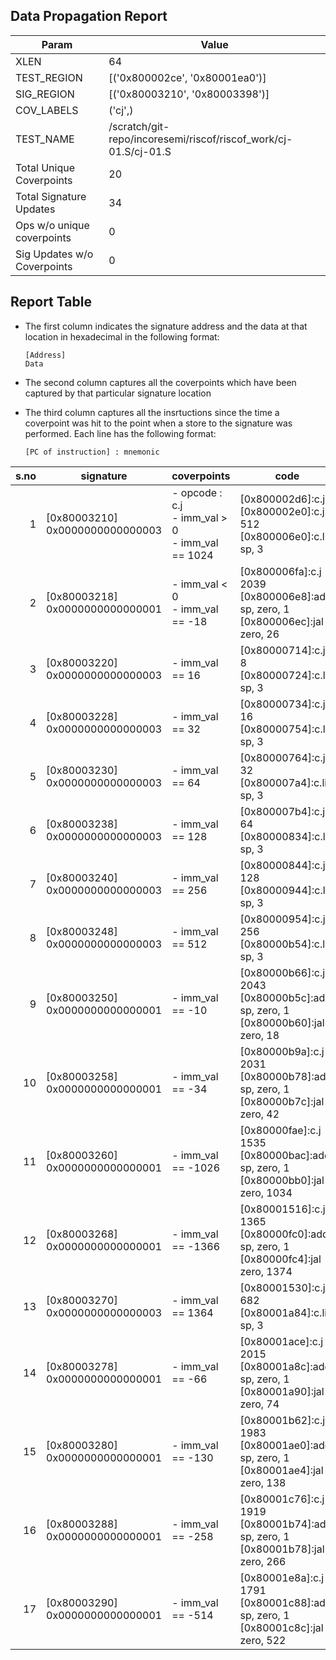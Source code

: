 
## Data Propagation Report

| Param                     | Value    |
|---------------------------|----------|
| XLEN                      | 64      |
| TEST_REGION               | [('0x800002ce', '0x80001ea0')]      |
| SIG_REGION                | [('0x80003210', '0x80003398')]      |
| COV_LABELS                | ('cj',)      |
| TEST_NAME                 | /scratch/git-repo/incoresemi/riscof/riscof_work/cj-01.S/cj-01.S    |
| Total Unique Coverpoints  | 20      |
| Total Signature Updates   | 34      |
| Ops w/o unique coverpoints | 0      |
| Sig Updates w/o Coverpoints | 0    |

## Report Table

- The first column indicates the signature address and the data at that location in hexadecimal in the following format: 
  ```
  [Address]
  Data
  ```

- The second column captures all the coverpoints which have been captured by that particular signature location

- The third column captures all the insrtuctions since the time a coverpoint was
  hit to the point when a store to the signature was performed. Each line has
  the following format:
  ```
  [PC of instruction] : mnemonic
  ```

|s.no|            signature             |                        coverpoints                        |                                            code                                            |
|---:|----------------------------------|-----------------------------------------------------------|--------------------------------------------------------------------------------------------|
|   1|[0x80003210]<br>0x0000000000000003|- opcode : c.j<br> - imm_val > 0<br> - imm_val == 1024<br> |[0x800002d6]:c.j 5<br> [0x800002e0]:c.j 512<br> [0x800006e0]:c.li sp, 3<br>                 |
|   2|[0x80003218]<br>0x0000000000000001|- imm_val < 0<br> - imm_val == -18<br>                     |[0x800006fa]:c.j 2039<br> [0x800006e8]:addi sp, zero, 1<br> [0x800006ec]:jal zero, 26<br>   |
|   3|[0x80003220]<br>0x0000000000000003|- imm_val == 16<br>                                        |[0x80000714]:c.j 8<br> [0x80000724]:c.li sp, 3<br>                                          |
|   4|[0x80003228]<br>0x0000000000000003|- imm_val == 32<br>                                        |[0x80000734]:c.j 16<br> [0x80000754]:c.li sp, 3<br>                                         |
|   5|[0x80003230]<br>0x0000000000000003|- imm_val == 64<br>                                        |[0x80000764]:c.j 32<br> [0x800007a4]:c.li sp, 3<br>                                         |
|   6|[0x80003238]<br>0x0000000000000003|- imm_val == 128<br>                                       |[0x800007b4]:c.j 64<br> [0x80000834]:c.li sp, 3<br>                                         |
|   7|[0x80003240]<br>0x0000000000000003|- imm_val == 256<br>                                       |[0x80000844]:c.j 128<br> [0x80000944]:c.li sp, 3<br>                                        |
|   8|[0x80003248]<br>0x0000000000000003|- imm_val == 512<br>                                       |[0x80000954]:c.j 256<br> [0x80000b54]:c.li sp, 3<br>                                        |
|   9|[0x80003250]<br>0x0000000000000001|- imm_val == -10<br>                                       |[0x80000b66]:c.j 2043<br> [0x80000b5c]:addi sp, zero, 1<br> [0x80000b60]:jal zero, 18<br>   |
|  10|[0x80003258]<br>0x0000000000000001|- imm_val == -34<br>                                       |[0x80000b9a]:c.j 2031<br> [0x80000b78]:addi sp, zero, 1<br> [0x80000b7c]:jal zero, 42<br>   |
|  11|[0x80003260]<br>0x0000000000000001|- imm_val == -1026<br>                                     |[0x80000fae]:c.j 1535<br> [0x80000bac]:addi sp, zero, 1<br> [0x80000bb0]:jal zero, 1034<br> |
|  12|[0x80003268]<br>0x0000000000000001|- imm_val == -1366<br>                                     |[0x80001516]:c.j 1365<br> [0x80000fc0]:addi sp, zero, 1<br> [0x80000fc4]:jal zero, 1374<br> |
|  13|[0x80003270]<br>0x0000000000000003|- imm_val == 1364<br>                                      |[0x80001530]:c.j 682<br> [0x80001a84]:c.li sp, 3<br>                                        |
|  14|[0x80003278]<br>0x0000000000000001|- imm_val == -66<br>                                       |[0x80001ace]:c.j 2015<br> [0x80001a8c]:addi sp, zero, 1<br> [0x80001a90]:jal zero, 74<br>   |
|  15|[0x80003280]<br>0x0000000000000001|- imm_val == -130<br>                                      |[0x80001b62]:c.j 1983<br> [0x80001ae0]:addi sp, zero, 1<br> [0x80001ae4]:jal zero, 138<br>  |
|  16|[0x80003288]<br>0x0000000000000001|- imm_val == -258<br>                                      |[0x80001c76]:c.j 1919<br> [0x80001b74]:addi sp, zero, 1<br> [0x80001b78]:jal zero, 266<br>  |
|  17|[0x80003290]<br>0x0000000000000001|- imm_val == -514<br>                                      |[0x80001e8a]:c.j 1791<br> [0x80001c88]:addi sp, zero, 1<br> [0x80001c8c]:jal zero, 522<br>  |
